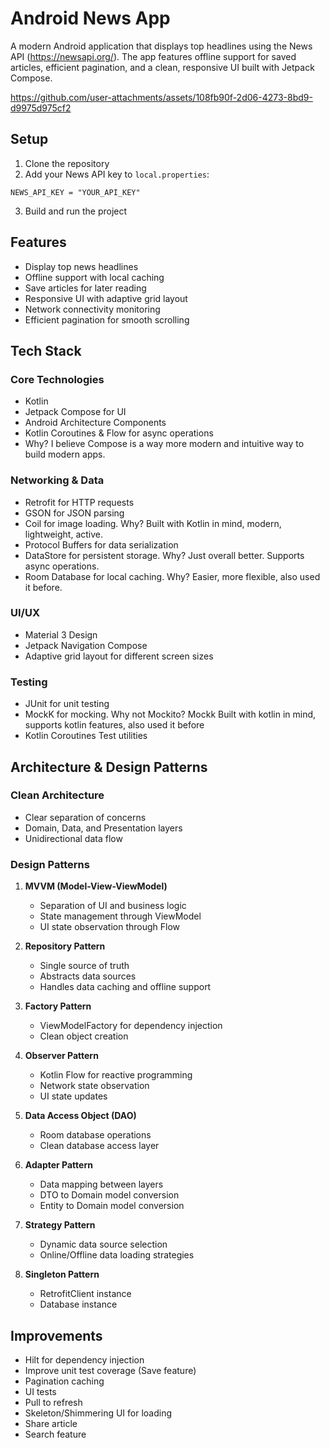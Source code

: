 # Android News App

A modern Android application that displays top headlines using the News API (https://newsapi.org/). The app features offline support for saved articles, efficient pagination, and a clean, responsive UI built with Jetpack Compose.

https://github.com/user-attachments/assets/108fb90f-2d06-4273-8bd9-d9975d975cf2
## Setup

1. Clone the repository
2. Add your News API key to `local.properties`:
```properties
NEWS_API_KEY = "YOUR_API_KEY"
```
3. Build and run the project

## Features
- Display top news headlines
- Offline support with local caching
- Save articles for later reading
- Responsive UI with adaptive grid layout
- Network connectivity monitoring
- Efficient pagination for smooth scrolling

## Tech Stack

### Core Technologies
- Kotlin
- Jetpack Compose for UI
- Android Architecture Components
- Kotlin Coroutines & Flow for async operations
- Why? I believe Compose is a way more modern and intuitive way to build modern apps.

### Networking & Data
- Retrofit for HTTP requests
- GSON for JSON parsing
- Coil for image loading. Why? Built with Kotlin in mind, modern, lightweight, active.
- Protocol Buffers for data serialization
- DataStore for persistent storage. Why? Just overall better. Supports async operations.
- Room Database for local caching. Why? Easier, more flexible, also used it before.

### UI/UX
- Material 3 Design
- Jetpack Navigation Compose
- Adaptive grid layout for different screen sizes

### Testing
- JUnit for unit testing
- MockK for mocking. Why not Mockito? Mockk Built with kotlin in mind, supports kotlin features, also used it before
- Kotlin Coroutines Test utilities

## Architecture & Design Patterns

### Clean Architecture
- Clear separation of concerns
- Domain, Data, and Presentation layers
- Unidirectional data flow

### Design Patterns
1. **MVVM (Model-View-ViewModel)**
   - Separation of UI and business logic
   - State management through ViewModel
   - UI state observation through Flow

2. **Repository Pattern**
   - Single source of truth
   - Abstracts data sources
   - Handles data caching and offline support

3. **Factory Pattern**
   - ViewModelFactory for dependency injection
   - Clean object creation

4. **Observer Pattern**
   - Kotlin Flow for reactive programming
   - Network state observation
   - UI state updates

5. **Data Access Object (DAO)**
   - Room database operations
   - Clean database access layer

6. **Adapter Pattern**
   - Data mapping between layers
   - DTO to Domain model conversion
   - Entity to Domain model conversion

7. **Strategy Pattern**
   - Dynamic data source selection
   - Online/Offline data loading strategies

8. **Singleton Pattern**
   - RetrofitClient instance
   - Database instance

## Improvements

- Hilt for dependency injection
- Improve unit test coverage (Save feature)
- Pagination caching
- UI tests
- Pull to refresh
- Skeleton/Shimmering UI for loading
- Share article
- Search feature
